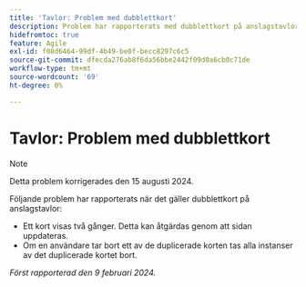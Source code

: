 ```yaml
---
title: 'Tavlor: Problem med dubblettkort'
description: Problem har rapporterats med dubblettkort på anslagstavlor.
hidefromtoc: true
feature: Agile
exl-id: f08d6464-99df-4b49-be0f-becc8297c6c5
source-git-commit: dfecda276ab8f6da56bbe2442f09d0a6cb0c71de
workflow-type: tm+mt
source-wordcount: '69'
ht-degree: 0%

---
```


# Tavlor: Problem med dubblettkort

>[!NOTE]
>
>Detta problem korrigerades den 15 augusti 2024.


Följande problem har rapporterats när det gäller dubblettkort på anslagstavlor:

* Ett kort visas två gånger. Detta kan åtgärdas genom att sidan uppdateras.
* Om en användare tar bort ett av de duplicerade korten tas alla instanser av det duplicerade kortet bort.

_Först rapporterad den 9 februari 2024._
